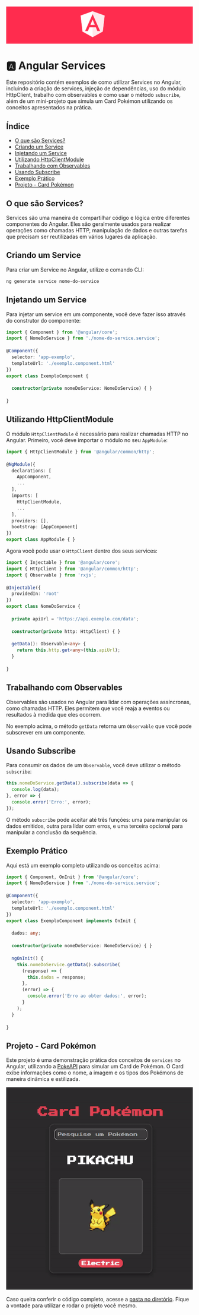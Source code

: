 <p align="center">
  <img src="../assets/angular.png">
</p>

# 🅰️ Angular Services

Este repositório contém exemplos de como utilizar Services no Angular, incluindo a criação de services, injeção de dependências, uso do módulo HttpClient, trabalho com observables e como usar o método `subscribe`, além de um mini-projeto que simula um Card Pokémon utilizando os conceitos apresentados na prática.

## Índice

- [O que são Services?](#o-que-são-services)
- [Criando um Service](#criando-um-service)
- [Injetando um Service](#injetando-um-service)
- [Utilizando HttpClientModule](#utilizando-httpclientmodule)
- [Trabalhando com Observables](#trabalhando-com-observables)
- [Usando Subscribe](#usando-subscribe)
- [Exemplo Prático](#exemplo-prático)
- [Projeto - Card Pokémon](#projeto---card-pokémon)

## O que são Services?
Services são uma maneira de compartilhar código e lógica entre diferentes componentes do Angular. Eles são geralmente usados para realizar operações como chamadas HTTP, manipulação de dados e outras tarefas que precisam ser reutilizadas em vários lugares da aplicação.


## Criando um Service

Para criar um Service no Angular, utilize o comando CLI:
```bash
ng generate service nome-do-service
```

## Injetando um Service

Para injetar um service em um componente, você deve fazer isso através do construtor do componente:

```typescript
import { Component } from '@angular/core';
import { NomeDoService } from './nome-do-service.service';

@Component({
  selector: 'app-exemplo',
  templateUrl: './exemplo.component.html'
})
export class ExemploComponent {

  constructor(private nomeDoService: NomeDoService) { }

}
```

## Utilizando HttpClientModule
O módulo `HttpClientModule` é necessário para realizar chamadas HTTP no Angular. Primeiro, você deve importar o módulo no seu `AppModule`:

```typescript
import { HttpClientModule } from '@angular/common/http';

@NgModule({
  declarations: [
    AppComponent,
    ...
  ],
  imports: [
    HttpClientModule,
    ...
  ],
  providers: [],
  bootstrap: [AppComponent]
})
export class AppModule { }
```

Agora você pode usar o `HttpClient` dentro dos seus services:

```typescript
import { Injectable } from '@angular/core';
import { HttpClient } from '@angular/common/http';
import { Observable } from 'rxjs';

@Injectable({
  providedIn: 'root'
})
export class NomeDoService {

  private apiUrl = 'https://api.exemplo.com/data';

  constructor(private http: HttpClient) { }

  getData(): Observable<any> {
    return this.http.get<any>(this.apiUrl);
  }

}
```

## Trabalhando com Observables
Observables são usados no Angular para lidar com operações assíncronas, como chamadas HTTP. Eles permitem que você reaja a eventos ou resultados à medida que eles ocorrem.

No exemplo acima, o método `getData` retorna um `Observable` que você pode subscrever em um componente.

## Usando Subscribe
Para consumir os dados de um `Observable`, você deve utilizar o método `subscribe`:

```typescript
this.nomeDoService.getData().subscribe(data => {
  console.log(data);
}, error => {
  console.error('Erro:', error);
});
```

O método `subscribe` pode aceitar até três funções: uma para manipular os dados emitidos, outra para lidar com erros, e uma terceira opcional para manipular a conclusão da sequência.


## Exemplo Prático
Aqui está um exemplo completo utilizando os conceitos acima:

```typescript
import { Component, OnInit } from '@angular/core';
import { NomeDoService } from './nome-do-service.service';

@Component({
  selector: 'app-exemplo',
  templateUrl: './exemplo.component.html'
})
export class ExemploComponent implements OnInit {

  dados: any;

  constructor(private nomeDoService: NomeDoService) { }

  ngOnInit() {
    this.nomeDoService.getData().subscribe(
      (response) => {
        this.dados = response;
      },
      (error) => {
        console.error('Erro ao obter dados:', error);
      }
    );
  }

}
```

## Projeto - Card Pokémon

Este projeto é uma demonstração prática dos conceitos de `services` no Angular, utilizando a [PokeAPI](https://pokeapi.co/) para simular um Card de Pokémon. O Card exibe informações como o nome, a imagem e os tipos dos Pokémons de maneira dinâmica e estilizada.


<p align="center">
  <img src="assets/card-pokemon.gif">
</p>

Caso queira conferir o código completo, acesse a [pasta no diretório](https://github.com/joschonarth/dio-angular/tree/main/09-services/services-project). Fique a vontade para utilizar e rodar o projeto você mesmo.
